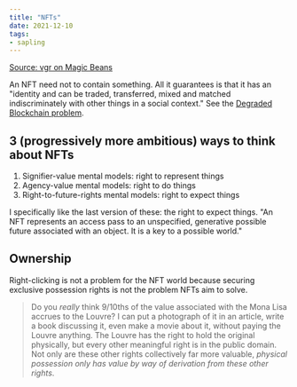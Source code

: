 ```yaml
---
title: "NFTs"
date: 2021-12-10
tags:
- sapling
---
```


[Source: vgr on Magic Beans](https://studio.ribbonfarm.com/p/magic-beans)

An NFT need not to contain something. All it guarantees is that it has an "identity and can be traded, transferred, mixed and matched indiscriminately with other things in a social context." See the [Degraded Blockchain problem](thoughts/Degraded%20Blockchain%20problem.md).

## 3 (progressively more ambitious) ways to think about NFTs

1.  Signifier-value mental models: right to represent things
2.  Agency-value mental models: right to do things
3.  Right-to-future-rights mental models: right to expect things

I specifically like the last version of these: the right to expect things. "An NFT represents an access pass to an unspecified, generative possible future associated with an object. It is a key to a possible world."

## Ownership
Right-clicking is not a problem for the NFT world because securing exclusive possession rights is not the problem NFTs aim to solve.

> Do you _really_ think 9/10ths of the value associated with the Mona Lisa accrues to the Louvre? I can put a photograph of it in an article, write a book discussing it, even make a movie about it, without paying the Louvre anything. The Louvre has the right to hold the original physically, but every other meaningful right is in the public domain. Not only are these other rights collectively far more valuable, _physical possession only has value by way of derivation from these other rights_.